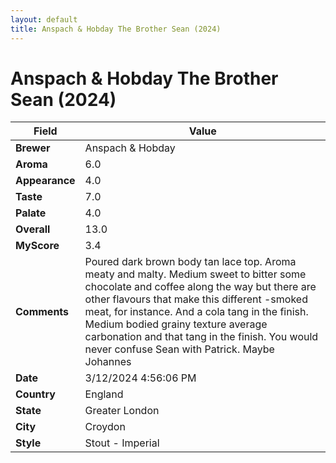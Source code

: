 ```yaml
---
layout: default
title: Anspach & Hobday The Brother Sean (2024)
---
```


# Anspach & Hobday The Brother Sean (2024)

| Field         | Value                                                                                                   |
|---------------|---------------------------------------------------------------------------------------------------------|
| **Brewer**    | Anspach & Hobday                                                                                        |
| **Aroma**     | 6.0                                                                                         |
| **Appearance**| 4.0                                                                                    |
| **Taste**     | 7.0                                                                                         |
| **Palate**    | 4.0                                                                                        |
| **Overall**   | 13.0                                                                                       |
| **MyScore**   | 3.4                                                                                       |
| **Comments**  | Poured dark brown body tan lace top. Aroma meaty and malty. Medium sweet to bitter some chocolate and coffee along the way but there are other flavours that make this different -smoked meat, for instance. And a cola tang in the finish. Medium bodied grainy texture average carbonation and that tang in the finish. You would never confuse Sean with Patrick. Maybe Johannes                                                                                       |
| **Date**      | 3/12/2024 4:56:06 PM                                                                                          |
| **Country**   | England                                                                                       |
| **State**     | Greater London                                                                                         |
| **City**      | Croydon                                                                                          |
| **Style**     | Stout - Imperial                                                                                         |

